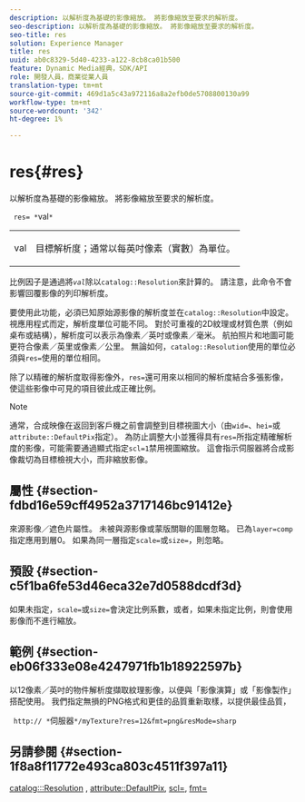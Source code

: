 ```yaml
---
description: 以解析度為基礎的影像縮放。 將影像縮放至要求的解析度。
seo-description: 以解析度為基礎的影像縮放。 將影像縮放至要求的解析度。
seo-title: res
solution: Experience Manager
title: res
uuid: ab0c8329-5d40-4233-a122-8cb8ca01b500
feature: Dynamic Media經典，SDK/API
role: 開發人員，商業從業人員
translation-type: tm+mt
source-git-commit: 469d1a5c43a972116a8a2efb0de5708800130a99
workflow-type: tm+mt
source-wordcount: '342'
ht-degree: 1%

---
```



# res{#res}

以解析度為基礎的影像縮放。 將影像縮放至要求的解析度。

` res= *`val`*`

<table id="simpletable_E69F3709266749C4A165C90FF18FF5AA"> 
 <tr class="strow"> 
  <td class="stentry"> <p> <span class="varname"> val  </span> </p> </td> 
  <td class="stentry"> <p>目標解析度；通常以每英吋像素（實數）為單位。 </p> </td> 
 </tr> 
</table>

比例因子是通過將&#x200B;*`val`*&#x200B;除以`catalog::Resolution`來計算的。 請注意，此命令不會影響回覆影像的列印解析度。

要使用此功能，必須已知原始源影像的解析度並在`catalog::Resolution`中設定。 視應用程式而定，解析度單位可能不同。 對於可重複的2D紋理或材質色票（例如桌布或結構），解析度可以表示為像素／英吋或像素／毫米。 航拍照片和地圖可能更符合像素／英里或像素／公里。 無論如何，`catalog::Resolution`使用的單位必須與`res=`使用的單位相同。

除了以精確的解析度取得影像外，`res=`還可用來以相同的解析度結合多張影像，使這些影像中可見的項目彼此成正確比例。

>[!NOTE]
>
>通常，合成映像在返回到客戶機之前會調整到目標視圖大小（由`wid=`、`hei=`或`attribute::DefaultPix`指定）。 為防止調整大小並獲得具有`res=`所指定精確解析度的影像，可能需要通過顯式指定`scl=1`禁用視圖縮放。 這會指示伺服器將合成影像裁切為目標檢視大小，而非縮放影像。

## 屬性 {#section-fdbd16e59cff4952a3717146bc91412e}

來源影像／遮色片屬性。 未被與源影像或蒙版關聯的圖層忽略。 已為`layer=comp`指定應用到層0。 如果為同一層指定`scale=`或`size=`，則忽略。

## 預設 {#section-c5f1ba6fe53d46eca32e7d0588dcdf3d}

如果未指定，`scale=`或`size=`會決定比例系數，或者，如果未指定比例，則會使用影像而不進行縮放。

## 範例 {#section-eb06f333e08e4247971fb1b18922597b}

以12像素／英吋的物件解析度擷取紋理影像，以便與「影像演算」或「影像製作」搭配使用。 我們指定無損的PNG格式和更佳的品質重新取樣，以提供最佳品質，

` http:// *`伺服器`*/myTexture?res=12&fmt=png&resMode=sharp`

## 另請參閱 {#section-1f8a8f11772e493ca803c4511f397a11}

[catalog:::Resolution](../../../../../is-api/image-catalog/image-serving-api-ref/c-image-catalog-reference/c-image-svg-data-reference/c-image-data-reference/r-resolution-cat.md#reference-de489f5f36b64bd0831749546f8728e1) ,  [attribute::DefaultPix](../../../../../is-api/image-catalog/image-serving-api-ref/c-image-catalog-reference/c-attributes-reference/r-defaultpix.md#reference-996b2c22b30f4fd9b970c84063306df1), [scl=](../../../../../is-api/http-ref/image-serving-api-ref/c-http-protocol-reference/c-command-reference/r-scl.md#reference-b2a74e493d0d407e98fe350551ba3fcc), [fmt=](../../../../../is-api/http-ref/image-serving-api-ref/c-http-protocol-reference/c-command-reference/r-is-http-fmt.md#reference-cdf10043423b45ba9fe15157fb3ae37a)
